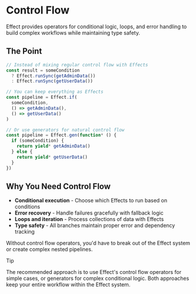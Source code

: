 # Control Flow

Effect provides operators for conditional logic, loops, and error handling to build complex workflows while maintaining type safety.

## The Point

```typescript
// Instead of mixing regular control flow with Effects
const result = someCondition 
  ? Effect.runSync(getAdminData())
  : Effect.runSync(getUserData())

// You can keep everything as Effects
const pipeline = Effect.if(
  someCondition,
  () => getAdminData(),
  () => getUserData()
)

// Or use generators for natural control flow
const pipeline = Effect.gen(function* () {
  if (someCondition) {
    return yield* getAdminData()
  } else {
    return yield* getUserData()
  }
})
```

## Why You Need Control Flow

- **Conditional execution** - Choose which Effects to run based on conditions
- **Error recovery** - Handle failures gracefully with fallback logic
- **Loops and iteration** - Process collections of data with Effects
- **Type safety** - All branches maintain proper error and dependency tracking

Without control flow operators, you'd have to break out of the Effect system or create complex nested pipelines.

>[!TIP]
>The recommended approach is to use Effect's control flow operators for simple cases, or generators for complex conditional logic. Both approaches keep your entire workflow within the Effect system.

